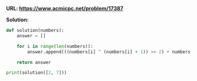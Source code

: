 **URL: https://www.acmicpc.net/problem/17387**

**Solution:**
```python
def solution(numbers):
    answer = []

    for i in range(len(numbers)):
        answer.append(((numbers[i] ^ (numbers[i] + 1)) >> 2) + numbers[i] + 1)

    return answer

print(solution([2, 7]))
```
